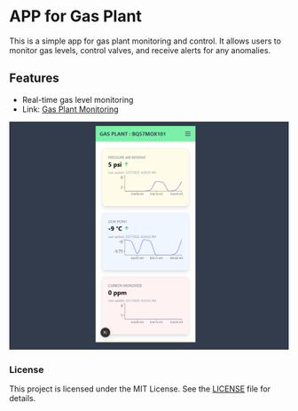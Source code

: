 # APP for Gas Plant

This is a simple app for gas plant monitoring and control. It allows users to monitor gas levels, control valves, and receive alerts for any anomalies.

## Features

- Real-time gas level monitoring
- Link: [Gas Plant Monitoring](https://app-gas-plant.vercel.app)

![img.png](img.png)

### License

This project is licensed under the MIT License. See the [LICENSE](https://rasysbox.com) file for details.